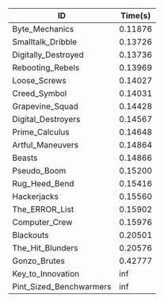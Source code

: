 |ID|Time(s)|
|-|-|
|Byte_Mechanics|0.11876|
|Smalltalk_Dribble|0.13726|
|Digitally_Destroyed|0.13736|
|Rebooting_Rebels|0.13969|
|Loose_Screws|0.14027|
|Creed_Symbol|0.14031|
|Grapevine_Squad|0.14428|
|Digital_Destroyers|0.14567|
|Prime_Calculus|0.14648|
|Artful_Maneuvers|0.14864|
|Beasts|0.14866|
|Pseudo_Boom|0.15200|
|Rug_Heed_Bend|0.15416|
|Hackerjacks|0.15560|
|The_ERROR_List|0.15902|
|Computer_Crew|0.15976|
|Blackouts|0.20501|
|The_Hit_Blunders|0.20576|
|Gonzo_Brutes|0.42777|
|Key_to_Innovation|inf|
|Pint_Sized_Benchwarmers|inf|
